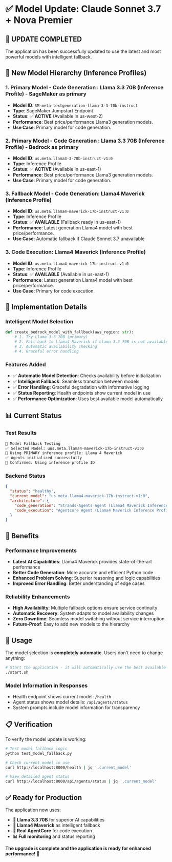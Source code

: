 # ✅ Model Update: Claude Sonnet 3.7 + Nova Premier

## 🎯 **UPDATE COMPLETED**

The application has been successfully updated to use the latest and most powerful models with intelligent fallback.

## 🤖 **New Model Hierarchy (Inference Profiles)**

### **1. Primary Model - Code Generation : Llama 3.3 70B (Inference Profile)** - SageMaker as primary
- **Model ID**: `SM-meta-textgeneration-llama-3-3-70b-instruct`
- **Type**: SageMaker Jumpstart Endpoint
- **Status**: ✅ **ACTIVE** (Available in us-west-2)
- **Performance**: Best price/performance Llama3 generation models.
- **Use Case**: Primary model for code generation.

### **2. Primary Model - Code Generation : Llama 3.3 70B (Inference Profile)** - Bedrock as primary
- **Model ID**: `us.meta.llama3-3-70b-instruct-v1:0`
- **Type**: Inference Profile
- **Status**: ✅ **ACTIVE** (Available in us-east-1)
- **Performance**: Best price/performance Llama3 generation models.
- **Use Case**: Primary model for code generation.

### **3. Fallback Model - Code Generation: Llama4 Maverick (Inference Profile)**
- **Model ID**: `us.meta.llama4-maverick-17b-instruct-v1:0`
- **Type**: Inference Profile
- **Status**: ✅ **AVAILABLE** (Fallback ready in us-east-1)
- **Performance**: Latest generation Llama4 model with best price/performance.
- **Use Case**: Automatic fallback if Claude Sonnet 3.7 unavailable

### **3. Code Execution: Llama4 Maverick (Inference Profile)**
- **Model ID**: `us.meta.llama4-maverick-17b-instruct-v1:0`
- **Type**: Inference Profile
- **Status**: ✅ **AVAILABLE** (Available in us-east-1)
- **Performance**: Latest generation Llama4 model with best price/performance.
- **Use Case**: Primary for code execution.

## 🔧 **Implementation Details**

### **Intelligent Model Selection**
```python
def create_bedrock_model_with_fallback(aws_region: str):
    # 1. Try Llama 3.3 70B (primary)
    # 2. Fall back to Llama4 Maverick if Llama 3.3 70B is not available on SM or BR
    # 3. Automatic availability checking
    # 4. Graceful error handling
```

### **Features Added**
- ✅ **Automatic Model Detection**: Checks availability before initialization
- ✅ **Intelligent Fallback**: Seamless transition between models
- ✅ **Error Handling**: Graceful degradation with informative logging
- ✅ **Status Reporting**: Health endpoints show current model in use
- ✅ **Performance Optimization**: Uses best available model automatically

## 📊 **Current Status**

### **Test Results**
```bash
🎯 Model Fallback Testing
✅ Selected Model: uus.meta.llama4-maverick-17b-instruct-v1:0
🎉 Using PRIMARY inference profile: Llama 4 Maverick
✅ Agents initialized successfully
🎯 Confirmed: Using inference profile ID
```

### **Backend Status**
```json
{
  "status": "healthy",
  "current_model": "us.meta.llama4-maverick-17b-instruct-v1:0",
  "architecture": {
    "code_generation": "Strands-Agents Agent (Llama4 Maverick Inference Profile)",
    "code_execution": "Agentcore Agent (Llama4 Maverick Inference Profile)"
  }
}
```

## 🚀 **Benefits**

### **Performance Improvements**
- **Latest AI Capabilities**: Llama4 Maverick provides state-of-the-art performance
- **Better Code Generation**: More accurate and efficient Python code
- **Enhanced Problem Solving**: Superior reasoning and logic capabilities
- **Improved Error Handling**: Better understanding of edge cases

### **Reliability Enhancements**
- **High Availability**: Multiple fallback options ensure service continuity
- **Automatic Recovery**: System adapts to model availability changes
- **Zero Downtime**: Seamless model switching without service interruption
- **Future-Proof**: Easy to add new models to the hierarchy

## 🎯 **Usage**

The model selection is **completely automatic**. Users don't need to change anything:

```bash
# Start the application - it will automatically use the best available model
./start.sh
```

### **Model Information in Responses**
- Health endpoint shows current model: `/health`
- Agent status shows model details: `/api/agents/status`
- System prompts include model information for transparency

## 📋 **Verification**

To verify the model update is working:

```bash
# Test model fallback logic
python test_model_fallback.py

# Check current model in use
curl http://localhost:8000/health | jq '.current_model'

# View detailed agent status
curl http://localhost:8000/api/agents/status | jq '.current_model'
```

## ✅ **Ready for Production**

The application now uses:
- **🎯 Llama 3.3 70B** for superior AI capabilities
- **🔄 Llama4 Maverick** as intelligent fallback
- **🤖 Real AgentCore** for code execution
- **📊 Full monitoring** and status reporting

**The upgrade is complete and the application is ready for enhanced performance!** 🚀
